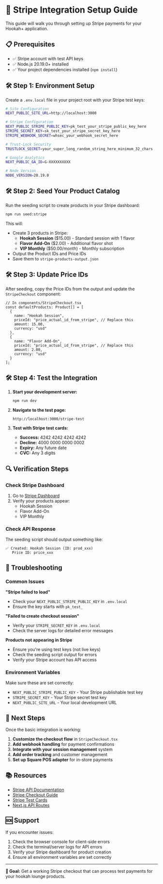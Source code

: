 # 🚀 Stripe Integration Setup Guide

This guide will walk you through setting up Stripe payments for your Hookah+ application.

## 📋 Prerequisites

- ✅ Stripe account with test API keys
- ✅ Node.js 20.19.0+ installed
- ✅ Your project dependencies installed (`npm install`)

## 🛠️ Step 1: Environment Setup

Create a `.env.local` file in your project root with your Stripe test keys:

```bash
# Site Configuration
NEXT_PUBLIC_SITE_URL=http://localhost:3000

# Stripe Configuration
NEXT_PUBLIC_STRIPE_PUBLIC_KEY=pk_test_your_stripe_public_key_here
STRIPE_SECRET_KEY=sk_test_your_stripe_secret_key_here
STRIPE_WEBHOOK_SECRET=whsec_your_webhook_secret_here

# Trust-Lock Security
TRUSTLOCK_SECRET=your_super_long_random_string_here_minimum_32_chars

# Google Analytics
NEXT_PUBLIC_GA_ID=G-XXXXXXXXXX

# Node Version
NODE_VERSION=20.19.0
```

## 🛠️ Step 2: Seed Your Product Catalog

Run the seeding script to create products in your Stripe dashboard:

```bash
npm run seed:stripe
```

This will:
- Create 3 products in Stripe:
  - **Hookah Session** ($15.00) - Standard session with 1 flavor
  - **Flavor Add-On** ($2.00) - Additional flavor shot
  - **VIP Monthly** ($50.00/month) - Monthly subscription
- Output the Product IDs and Price IDs
- Save them to `stripe-products-output.json`

## 🛠️ Step 3: Update Price IDs

After seeding, copy the Price IDs from the output and update the `StripeCheckout` component:

```tsx
// In components/StripeCheckout.tsx
const defaultProducts: Product[] = [
  {
    name: "Hookah Session",
    priceId: "price_actual_id_from_stripe", // Replace this
    amount: 15.00,
    currency: "usd"
  },
  {
    name: "Flavor Add-On", 
    priceId: "price_actual_id_from_stripe", // Replace this
    amount: 2.00,
    currency: "usd"
  }
];
```

## 🛠️ Step 4: Test the Integration

1. **Start your development server:**
   ```bash
   npm run dev
   ```

2. **Navigate to the test page:**
   ```
   http://localhost:3000/stripe-test
   ```

3. **Test with Stripe test cards:**
   - **Success:** 4242 4242 4242 4242
   - **Decline:** 4000 0000 0000 0002
   - **Expiry:** Any future date
   - **CVC:** Any 3 digits

## 🔍 Verification Steps

### Check Stripe Dashboard
1. Go to [Stripe Dashboard](https://dashboard.stripe.com/test/products)
2. Verify your products appear:
   - Hookah Session
   - Flavor Add-On  
   - VIP Monthly

### Check API Response
The seeding script should output something like:
```
✅ Created: Hookah Session (ID: prod_xxx)
   Price ID: price_xxx
```

## 🚨 Troubleshooting

### Common Issues

**"Stripe failed to load"**
- Check your `NEXT_PUBLIC_STRIPE_PUBLIC_KEY` in `.env.local`
- Ensure the key starts with `pk_test_`

**"Failed to create checkout session"**
- Verify your `STRIPE_SECRET_KEY` in `.env.local`
- Check the server logs for detailed error messages

**Products not appearing in Stripe**
- Ensure you're using test keys (not live keys)
- Check the seeding script output for errors
- Verify your Stripe account has API access

### Environment Variables

Make sure these are set correctly:
- `NEXT_PUBLIC_STRIPE_PUBLIC_KEY` - Your Stripe publishable test key
- `STRIPE_SECRET_KEY` - Your Stripe secret test key
- `NEXT_PUBLIC_SITE_URL` - Your local development URL

## 🔄 Next Steps

Once the basic integration is working:

1. **Customize the checkout flow** in `StripeCheckout.tsx`
2. **Add webhook handling** for payment confirmations
3. **Integrate with your session management** system
4. **Add order tracking** and customer management
5. **Set up Square POS adapter** for in-store payments

## 📚 Resources

- [Stripe API Documentation](https://stripe.com/docs/api)
- [Stripe Checkout Guide](https://stripe.com/docs/checkout)
- [Stripe Test Cards](https://stripe.com/docs/testing#cards)
- [Next.js API Routes](https://nextjs.org/docs/api-routes/introduction)

## 🆘 Support

If you encounter issues:
1. Check the browser console for client-side errors
2. Check the terminal/server logs for API errors
3. Verify your Stripe dashboard for product creation
4. Ensure all environment variables are set correctly

---

**🎯 Goal:** Get a working Stripe checkout that can process test payments for your hookah lounge products.
